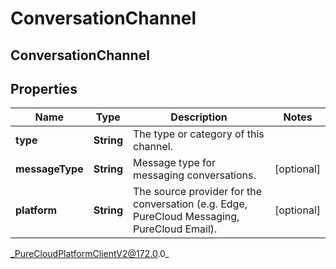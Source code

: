 # ConversationChannel

## ConversationChannel

## Properties

|Name | Type | Description | Notes|
|------------ | ------------- | ------------- | -------------|
| **type** | **String** | The type or category of this channel. | |
| **messageType** | **String** | Message type for messaging conversations. | [optional] |
| **platform** | **String** | The source provider for the conversation (e.g. Edge, PureCloud Messaging, PureCloud Email). | [optional] |



_PureCloudPlatformClientV2@172.0.0_
